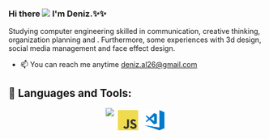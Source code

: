 ### Hi there <img src="https://raw.githubusercontent.com/MartinHeinz/MartinHeinz/master/wave.gif" width="30px"> I'm Deniz.✨✨

Studying computer engineering skilled in communication, creative thinking, organization planning and . Furthermore, some experiences with 3d design, social media management and face effect design. 

- 📫 You can reach me anytime deniz.al26@gmail.com

## 🧰 Languages and Tools:
<p align="center">
  
<img src="https://raw.githubusercontent.com/iconic/open-iconic/master/svg/blender.svg">
<img src="https://raw.githubusercontent.com/github/explore/80688e429a7d4ef2fca1e82350fe8e3517d3494d/topics/javascript/javascript.png" alt="Javascript" height="40" style="vertical-align:top; margin:4px">
<img src="https://raw.githubusercontent.com/github/explore/80688e429a7d4ef2fca1e82350fe8e3517d3494d/topics/visual-studio-code/visual-studio-code.png" alt="VS Code" height="40" style="vertical-align:top; margin:4px">
</p>
